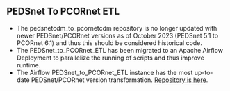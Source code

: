 
## PEDSnet To PCORnet ETL 
- The pedsnetcdm_to_pcornetcdm repository is no longer updated with newer PEDSnet/PCORnet versions as of October 2023 (PEDSnet 5.1 to PCORnet 6.1) and thus this should be considered historical code.
- The PEDSnet_to_PCORnet_ETL has been migrated to an Apache Airflow Deployment to parallelize the running of scripts and thus improve runtime.
- The Airflow PEDSnet_to_PCORnet_ETL instance has the most up-to-date PEDSnet/PCORnet version transformation. [Repository is here](https://github.com/PEDSnet/airflow_dag/tree/ops04/dags/PEDSnet_to_PCORnet_ETL).
